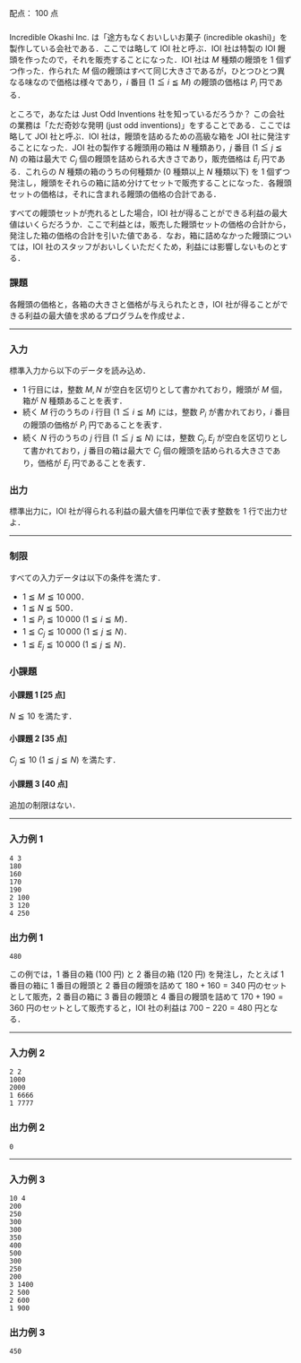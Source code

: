 配点： $100$ 点

###

Incredible Okashi Inc. は「途方もなくおいしいお菓子 (incredible okashi)」を製作している会社である．ここでは略して IOI 社と呼ぶ．IOI 社は特製の IOI 饅頭を作ったので，それを販売することになった．IOI 社は $M$ 種類の饅頭を $1$ 個ずつ作った．作られた $M$ 個の饅頭はすべて同じ大きさであるが，ひとつひとつ異なる味なので価格は様々であり，$i$ 番目 ($1 \leqq i \leqq M$) の饅頭の価格は $P_i$ 円である．

ところで，あなたは Just Odd Inventions 社を知っているだろうか？ この会社の業務は「ただ奇妙な発明 (just odd inventions)」をすることである．ここでは略して JOI 社と呼ぶ．IOI 社は，饅頭を詰めるための高級な箱を JOI 社に発注することになった．JOI 社の製作する饅頭用の箱は $N$ 種類あり，$j$ 番目 ($1 \leqq j \leqq N$) の箱は最大で $C_j$ 個の饅頭を詰められる大きさであり，販売価格は $E_j$ 円である．これらの $N$ 種類の箱のうちの何種類か ($0$ 種類以上 $N$ 種類以下) を $1$ 個ずつ発注し，饅頭をそれらの箱に詰め分けてセットで販売することになった．各饅頭セットの価格は，それに含まれる饅頭の価格の合計である．

すべての饅頭セットが売れるとした場合，IOI 社が得ることができる利益の最大値はいくらだろうか．ここで利益とは，販売した饅頭セットの価格の合計から，発注した箱の価格の合計を引いた値である．なお，箱に詰めなかった饅頭については，IOI 社のスタッフがおいしくいただくため，利益には影響しないものとする．

### 課題

各饅頭の価格と，各箱の大きさと価格が与えられたとき，IOI 社が得ることができる利益の最大値を求めるプログラムを作成せよ．

---

### 入力

標準入力から以下のデータを読み込め．

- $1$ 行目には，整数 $M, N$ が空白を区切りとして書かれており，饅頭が $M$ 個，箱が $N$ 種類あることを表す．
- 続く $M$ 行のうちの $i$ 行目 ($1 \leqq i \leqq M$) には，整数 $P_i$ が書かれており，$i$ 番目の饅頭の価格が $P_i$ 円であることを表す．
- 続く $N$ 行のうちの $j$ 行目 ($1 \leqq j \leqq N$) には，整数 $C_j, E_j$ が空白を区切りとして書かれており，$j$ 番目の箱は最大で $C_j$ 個の饅頭を詰められる大きさであり，価格が $E_j$ 円であることを表す．

### 出力

標準出力に，IOI 社が得られる利益の最大値を円単位で表す整数を $1$ 行で出力せよ．

---

### 制限

すべての入力データは以下の条件を満たす．

- $1 \leqq M \leqq 10\,000$．
- $1 \leqq N \leqq 500$．
- $1 \leqq P_i \leqq 10\,000$ ($1 \leqq i \leqq M$)．
- $1 \leqq C_j \leqq 10\,000$ ($1 \leqq j \leqq N$)．
- $1 \leqq E_j \leqq 10\,000$ ($1 \leqq j \leqq N$)．

### 小課題

#### 小課題 1 [25 点]
$N \leqq 10$ を満たす．

#### 小課題 2 [35 点]
$C_j \leqq 10$ ($1 \leqq j \leqq N$) を満たす．

#### 小課題 3 [40 点]
追加の制限はない．

---

### 入力例 1

~~~
4 3
180
160
170
190
2 100
3 120
4 250
~~~

### 出力例 1

~~~
480
~~~

この例では，$1$ 番目の箱 ($100$ 円) と $2$ 番目の箱 ($120$ 円) を発注し，たとえば $1$ 番目の箱に $1$ 番目の饅頭と $2$ 番目の饅頭を詰めて $180 + 160 = 340$ 円のセットとして販売，$2$ 番目の箱に $3$ 番目の饅頭と $4$ 番目の饅頭を詰めて $170 + 190 = 360$ 円のセットとして販売すると，IOI 社の利益は $700 - 220 = 480$ 円となる．

---

### 入力例 2

~~~
2 2
1000
2000
1 6666
1 7777
~~~

### 出力例 2

~~~
0
~~~

---

### 入力例 3

~~~
10 4
200
250
300
300
350
400
500
300
250
200
3 1400
2 500
2 600
1 900
~~~

### 出力例 3

~~~
450
~~~

